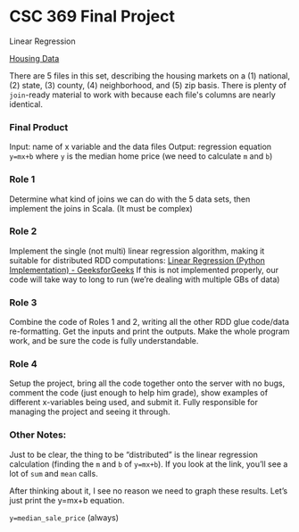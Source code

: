# CSC 369 Final Project
Linear Regression

[Housing Data](https://www.kaggle.com/datasets/thuynyle/redfin-housing-market-data?select=zip_code_market_tracker.tsv000)

There are 5 files in this set, describing the housing markets on a (1) national, (2) state, (3) county, (4) neighborhood, and (5) zip basis. 
There is plenty of `join`-ready material to work with because each file's columns are nearly identical.


### Final Product
Input: name of x variable and the data files
Output: regression equation `y=mx+b` where `y` is the median home price (we need to calculate `m` and `b`)

### Role 1
Determine what kind of joins we can do with the 5 data sets, then implement the joins in Scala. (It must be complex)

### Role 2
Implement the single (not multi) linear regression algorithm, 
making it suitable for distributed RDD computations: 
[Linear Regression (Python Implementation) - GeeksforGeeks](https://www.geeksforgeeks.org/linear-regression-python-implementation/) 
If this is not implemented properly, our code will take way to long to run (we’re dealing with multiple GBs of data)

### Role 3
Combine the code of Roles 1 and 2, writing all the other RDD glue code/data re-formatting. 
Get the inputs and print the outputs. Make the whole program work, and be sure the code is fully understandable.

### Role 4
Setup the project, bring all the code together onto the server with no bugs, comment the code (just enough to help him grade), show examples of different x-variables being used, and submit it. Fully responsible for managing the project and seeing it through.

### Other Notes:
Just to be clear, the thing to be “distributed” is the linear regression calculation (finding the `m` and `b` of `y=mx+b`). If you look at the link, you’ll see a lot of `sum` and `mean` calls.

After thinking about it, I see no reason we need to graph these results. Let’s just print the y=mx+b equation.

`y=median_sale_price` (always)

